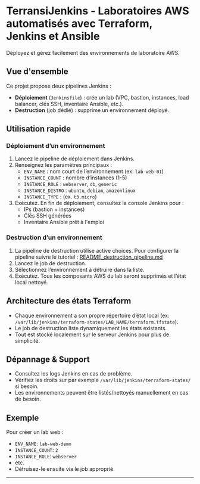# TerransiJenkins - Laboratoires AWS automatisés avec Terraform, Jenkins et Ansible

Déployez et gérez facilement des environnements de laboratoire AWS.

## Vue d'ensemble

Ce projet propose deux pipelines Jenkins :
- **Déploiement** (`Jenkinsfile`) : crée un lab (VPC, bastion, instances, load balancer, clés SSH, inventaire Ansible, etc.).
- **Destruction** (job dédié) : supprime un environnement déployé.

## Utilisation rapide

### Déploiement d’un environnement

1. Lancez le pipeline de déploiement dans Jenkins.
2. Renseignez les paramètres principaux :
    - `ENV_NAME` : nom court de l’environnement (ex: `lab-web-01`)
    - `INSTANCE_COUNT` : nombre d’instances (1-5)
    - `INSTANCE_ROLE` : `webserver`, `db`, `generic`
    - `INSTANCE_DISTRO` : `ubuntu`, `debian`, `amazonlinux`
    - `INSTANCE_TYPE` : (ex. `t3.micro`)
3. Exécutez. En fin de déploiement, consultez la console Jenkins pour :
    - IPs (bastion + instances)
    - Clés SSH générées
    - Inventaire Ansible prêt à l'emploi

### Destruction d’un environnement

1. La pipeline de destruction utilise active choices. Pour configurer la pipeline suivre le tutoriel : [README_destruction_pipeline.md](README_destruction_pipeline.md) 
1. Lancez le job de destruction.
2. Sélectionnez l’environnement à détruire dans la liste.
3. Exécutez. Tous les composants AWS du lab seront supprimés et l’état local nettoyé.

## Architecture des états Terraform

- Chaque environnement a son propre répertoire d’état local (ex: `/var/lib/jenkins/terraform-states/LAB_NAME/terraform.tfstate`).
- Le job de destruction liste dynamiquement les états existants.
- Tout est stocké localement sur le serveur Jenkins pour plus de simplicité.

## Dépannage & Support

- Consultez les logs Jenkins en cas de problème.
- Vérifiez les droits sur par exemple `/var/lib/jenkins/terraform-states/` si besoin.
- Les environnements peuvent être listés/nettoyés manuellement en cas de besoin.

## Exemple

Pour créer un lab web :
- `ENV_NAME`: `lab-web-demo`
- `INSTANCE_COUNT`: `2`
- `INSTANCE_ROLE`: `webserver`
- etc.
- Détruisez-le ensuite via le job approprié.

---
